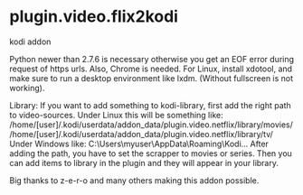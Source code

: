 # plugin.video.flix2kodi
kodi addon

Python newer than 2.7.6 is necessary otherwise you get an EOF error during request of https urls.
Also, Chrome is needed.
For Linux, install xdotool, and make sure to run a desktop environment like lxdm. (Without fullscreen is not working).

Library:
If you want to add something to kodi-library, first add the right path to video-sources.
Under Linux this will be something like:
/home/[user]/.kodi/userdata/addon_data/plugin.video.netflix/library/movies/
/home/[user]/.kodi/userdata/addon_data/plugin.video.netflix/library/tv/
Under Windows like: C:\Users\myuser\AppData\Roaming\Kodi\...
After adding the path, you have to set the scrapper to movies or series.
Then you can add items to library in the plugin and they will appear in your library.

Big thanks to z-e-r-o and many others making this addon possible.